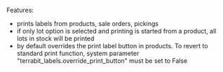 Features:

- prints labels from products, sale orders, pickings
- if only lot option is selected and printing is started from a product, all lots in stock will be printed
- by default overrides the print label button in products. To revert to standard print function, system parameter
  "terrabit_labels.override_print_button" must be set to False
